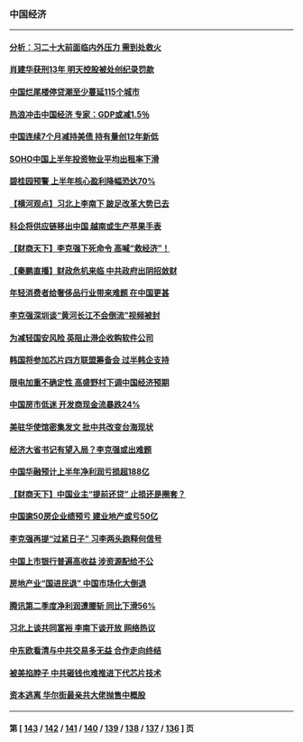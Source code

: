 ### 中国经济
---
#### [分析：习二十大前面临内外压力 需到处救火](../../pages/ncid283/n13805569.md) 
#### [肖建华获刑13年 明天控股被处创纪录罚款](../../pages/ncid283/n13805882.md) 
#### [中国烂尾楼停贷潮至少蔓延115个城市](../../pages/ncid283/n13805842.md) 
#### [热浪冲击中国经济 专家：GDP或减1.5％](../../pages/ncid283/n13805839.md) 
#### [中国连续7个月减持美债 持有量创12年新低](../../pages/ncid283/n13805844.md) 
#### [SOHO中国上半年投资物业平均出租率下滑](../../pages/ncid283/n13805833.md) 
#### [碧桂园预警 上半年核心盈利降幅恐达70%](../../pages/ncid283/n13805674.md) 
#### [【横河观点】习北上李南下 跛足改革大势已去](../../pages/ncid283/n13805568.md) 
#### [科企将供应链移出中国 越南或生产苹果手表](../../pages/ncid283/n13805458.md) 
#### [【财商天下】李克强下死命令 高喊“救经济”！](../../pages/ncid283/n13805539.md) 
#### [【秦鹏直播】财政危机来临 中共政府出阴招敛财](../../pages/ncid283/n13805559.md) 
#### [年轻消费者给奢侈品行业带来难题 在中国更甚](../../pages/ncid283/n13805446.md) 
#### [李克强深圳谈“黄河长江不会倒流”视频被封](../../pages/ncid283/n13805089.md) 
#### [为减轻国安风险 英阻止港企收购软件公司](../../pages/ncid283/n13805405.md) 
#### [韩国将参加芯片四方联盟筹备会 过半韩企支持](../../pages/ncid283/n13805246.md) 
#### [限电加重不确定性 高盛野村下调中国经济预期](../../pages/ncid283/n13805099.md) 
#### [中国房市低迷 开发商现金流暴跌24%](../../pages/ncid283/n13805108.md) 
#### [美驻华使馆密集发文 批中共改变台海现状](../../pages/ncid283/n13805136.md) 
#### [经济大省书记有望入局？李克强或出难题](../../pages/ncid283/n13804949.md) 
#### [中国华融预计上半年净利润亏损超188亿](../../pages/ncid283/n13804756.md) 
#### [【财商天下】中国业主“提前还贷” 止损还是圈套？](../../pages/ncid283/n13804614.md) 
#### [中国逾50房企业绩预亏 建业地产或亏50亿](../../pages/ncid283/n13804771.md) 
#### [李克强再提“过紧日子” 习李两头跑释何信号](../../pages/ncid283/n13804616.md) 
#### [中国上市银行普遍高收益 涉资源配给不公](../../pages/ncid283/n13804794.md) 
#### [房地产业“国进民退” 中国市场化大倒退](../../pages/ncid283/n13804783.md) 
#### [腾讯第二季度净利润遭腰斩 同比下滑56%](../../pages/ncid283/n13804704.md) 
#### [习北上谈共同富裕 李南下谈开放 网络热议](../../pages/ncid283/n13804645.md) 
#### [中东欧看清与中共交易多无益 合作走向终结](../../pages/ncid283/n13804541.md) 
#### [被美掐脖子 中共砸钱也难推进下代芯片技术](../../pages/ncid283/n13804047.md) 
#### [资本逃离 华尔街最亲共大佬抛售中概股](../../pages/ncid283/n13804155.md) 

---
#### 第 [ [143](./143.md) / [142](./142.md) / [141](./141.md) / [140](./140.md) / [139](./139.md) / [138](./138.md) / [137](./137.md) / [136](./136.md) ] 页
